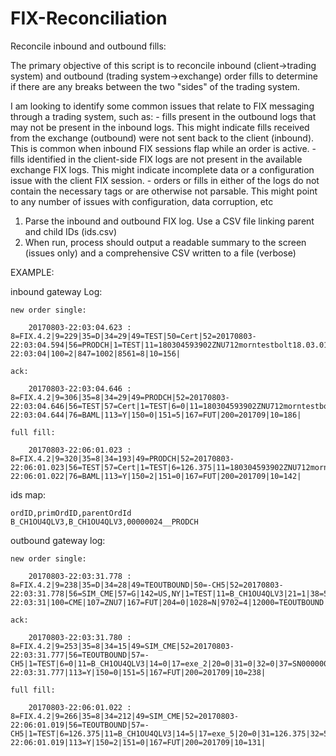 # FIX-Reconciliation
Reconcile inbound and outbound fills:

The primary objective of this script is to reconcile inbound (client->trading system) and outbound (trading system->exchange)
order fills to determine if there are any breaks between the two "sides" of the trading system.

I am looking to identify some common issues that relate to FIX messaging through a trading system,
such as:
    - fills present in the outbound logs that may not be present in the inbound logs.
        This might indicate fills received from the exchange (outbound) were not sent back to the
        client (inbound). This is common when inbound FIX sessions flap while an order is active.
    - fills identified in the client-side FIX logs are not present in the available exchange FIX logs.
        This might indicate incomplete data or a configuration issue with the client FIX session.
    - orders or fills in either of the logs do not contain the necessary tags or are otherwise not
        parsable. This might point to any number of issues with configuration, data corruption, etc

1) Parse the inbound and outbound FIX log.
    Use a CSV file linking parent and child IDs (ids.csv)
2) When run, process should output a readable summary to the screen (issues only)
    and a comprehensive CSV written to a file (verbose)

EXAMPLE:

inbound gateway Log:

	new order single:

		20170803-22:03:04.623 : 8=FIX.4.2|9=229|35=D|34=29|49=TEST|50=Cert|52=20170803-22:03:04.594|56=PRODCH|1=TEST|11=180304593902ZNU712morntestbolt18.03.01.d03.cme.probe|21=2|22=8|38=5|40=1|44=0|48=ZNU7|54=1|55=ZNU7|59=0|60=20170803-22:03:04|100=2|847=1002|8561=8|10=156|
	
	ack:
		
		20170803-22:03:04.646 : 8=FIX.4.2|9=306|35=8|34=29|49=PRODCH|52=20170803-22:03:04.646|56=TEST|57=Cert|1=TEST|6=0|11=180304593902ZNU712morntestbolt18.03.01.d03.cme.probe|14=0|17=B_CH1OU4QL42|20=0|22=8|31=0|32=0|37=00000024__PRODCH|38=5|39=0|48=ZNU7|54=1|55=ZNU7|60=20170803-22:03:04.644|76=BAML|113=Y|150=0|151=5|167=FUT|200=201709|10=186|
	
	full fill:
		
		20170803-22:06:01.023 : 8=FIX.4.2|9=320|35=8|34=193|49=PRODCH|52=20170803-22:06:01.023|56=TEST|57=Cert|1=TEST|6=126.375|11=180304593902ZNU712morntestbolt18.03.01.d03.cme.probe|14=5|17=B_CH1OU4QQ15A|20=0|22=8|31=126.375|32=5|37=00000024__PRODCH|38=5|39=2|48=ZNU7|54=1|55=ZNU7|60=20170803-22:06:01.022|76=BAML|113=Y|150=2|151=0|167=FUT|200=201709|10=142|

ids map:

	ordID,primOrdID,parentOrdId
	B_CH1OU4QLV3,B_CH1OU4QLV3,00000024__PRODCH

outbound gateway log:

	new order single:

		20170803-22:03:31.778 : 8=FIX.4.2|9=238|35=D|34=28|49=TEOUTBOUND|50=-CH5|52=20170803-22:03:31.778|56=SIM_CME|57=G|142=US,NY|1=TEST|11=B_CH1OU4QLV3|21=1|38=5|40=2|44=126.375|54=1|55=ZNU7|59=0|60=20170803-22:03:31|100=CME|107=ZNU7|167=FUT|204=0|1028=N|9702=4|12000=TEOUTBOUND|10=152|

	ack:

		20170803-22:03:31.780 : 8=FIX.4.2|9=253|35=8|34=15|49=SIM_CME|52=20170803-22:03:31.777|56=TEOUTBOUND|57=-CH5|1=TEST|6=0|11=B_CH1OU4QLV3|14=0|17=exe_2|20=0|31=0|32=0|37=SN00000002__simgway|38=5|39=0|40=2|44=126.375|54=1|55=ZNU7|60=20170803-22:03:31.777|113=Y|150=0|151=5|167=FUT|200=201709|10=238|

	full fill:

		20170803-22:06:01.022 : 8=FIX.4.2|9=266|35=8|34=212|49=SIM_CME|52=20170803-22:06:01.019|56=TEOUTBOUND|57=-CH5|1=TEST|6=126.375|11=B_CH1OU4QLV3|14=5|17=exe_5|20=0|31=126.375|32=5|37=SN00000002__simgway|38=5|39=2|40=2|44=126.375|54=1|55=ZNU7|60=20170803-22:06:01.019|113=Y|150=2|151=0|167=FUT|200=201709|10=131|	
